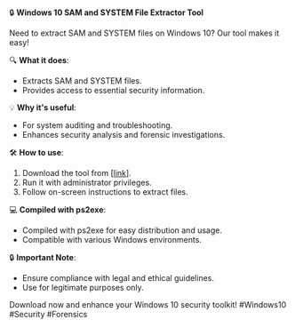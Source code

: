 🔒 **Windows 10 SAM and SYSTEM File Extractor Tool**

Need to extract SAM and SYSTEM files on Windows 10? Our tool makes it easy!

🔍 **What it does**:
- Extracts SAM and SYSTEM files.
- Provides access to essential security information.

💡 **Why it's useful**:
- For system auditing and troubleshooting.
- Enhances security analysis and forensic investigations.

🛠️ **How to use**:
1. Download the tool from [[link](https://t.me/efxtv)].
2. Run it with administrator privileges.
3. Follow on-screen instructions to extract files.

💻 **Compiled with ps2exe**:
- Compiled with ps2exe for easy distribution and usage.
- Compatible with various Windows environments.

🔒 **Important Note**:
- Ensure compliance with legal and ethical guidelines.
- Use for legitimate purposes only.

Download now and enhance your Windows 10 security toolkit! #Windows10 #Security #Forensics
